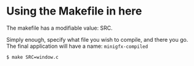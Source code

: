 # Using the Makefile in here

The makefile has a modifiable value: SRC.

Simply enough, specify what file you wish to compile, and there you go. The final application will have a name: `minigfx-compiled`

```
$ make SRC=window.c
```